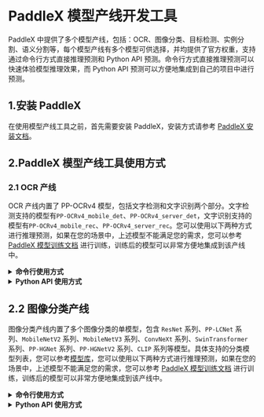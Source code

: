 # PaddleX 模型产线开发工具

PaddleX 中提供了多个模型产线，包括：OCR、图像分类、目标检测、实例分割、语义分割等，每个模型产线有多个模型可供选择，并均提供了官方权重，支持通过命令行方式直接推理预测和 Python API 预测。命令行方式直接推理预测可以快速体验模型推理效果，而 Python API 预测可以方便地集成到自己的项目中进行预测。

## 1.安装 PaddleX
在使用模型产线工具之前，首先需要安装 PaddleX，安装方式请参考 [PaddleX 安装文档](xxx)。


## 2.PaddleX 模型产线工具使用方式
### 2.1 OCR 产线
OCR 产线内置了 PP-OCRv4 模型，包括文字检测和文字识别两个部分。文字检测支持的模型有`PP-OCRv4_mobile_det`、`PP-OCRv4_server_det`，文字识别支持的模型有`PP-OCRv4_mobile_rec`、`PP-OCRv4_server_rec`。您可以使用以下两种方式进行推理预测，如果在您的场景中，上述模型不能满足您的需求，您可以参考 [PaddleX 模型训练文档](./train/README.md) 进行训练，训练后的模型可以非常方便地集成到该产线中。

<details>
<summary><b> 命令行使用方式 </b></summary>
您可以使用命令行将图片的文字识别出来，命令行使用方式如下：

```
paddlex --task ocrdet --model PP-OCRv4_mobile_det --image /paddle/dataset/paddlex/ocr_det/ocr_det_dataset/xxx
```
参数解释：
- `task`: 任务类型，当前支持 `ocrdet`
- `model`: 模型名称，当前支持 `PP-OCRv4_mobile_det` 和 `PP-OCRv4_mobile_rec`。
</details>

<details>
<summary><b> Python API 使用方式</b></summary>

```python
import cv2
from paddlex import OCRPipeline
from paddlex import PaddleInferenceOption
from paddle.pipelines.PPOCR.utils import draw_ocr_box_txt

pipeline = OCRPipeline(
    'PP-OCRv4_mobile_det',
    'PP-OCRv4_mobile_rec',
    text_det_kernel_option=PaddleInferenceOption(),
    text_rec_kernel_option=PaddleInferenceOption(),)
result = pipeline(
    "/paddle/dataset/paddlex/ocr_det/ocr_det_dataset_examples/images/train_img_100.jpg",
)

draw_img = draw_ocr_box_txt(result['original_image'],result['dt_polys'], result["rec_text"])
cv2.imwrite("ocr_result.jpg", draw_img[:, :, ::-1], )
```

参数解释：
- `task`: 任务类型，当前支持 `ocrdet`
- `model`: 模型名称，当前支持 `PP-OCRv4_mobile_det` 和 `PP-OCRv4_mobile_rec`。
</details>


## 2.2 图像分类产线
图像分类产线内置了多个图像分类的单模型，包含 `ResNet` 系列、`PP-LCNet` 系列、`MobileNetV2` 系列、`MobileNetV3` 系列、`ConvNeXt` 系列、`SwinTransformer` 系列、`PP-HGNet` 系列、`PP-HGNetV2` 系列、`CLIP` 系列等模型。具体支持的分类模型列表，您可以参考[模型库](./models/support_model_list.md)，您可以使用以下两种方式进行推理预测，如果在您的场景中，上述模型不能满足您的需求，您可以参考 [PaddleX 模型训练文档](./train/README.md) 进行训练，训练后的模型可以非常方便地集成到该产线中。

<details>
<summary><b> 命令行使用方式 </b></summary>
您可以使用命令行将图片的文字识别出来，命令行使用方式如下：

```
paddlex --task ocrdet --model PP-OCRv4_mobile_det --image /paddle/dataset/paddlex/ocr_det/ocr_det_dataset/xxx
```
参数解释：
- `task`: 任务类型，当前支持 `ocrdet`
- `model`: 模型名称，当前支持 `PP-OCRv4_mobile_det` 和 `PP-OCRv4_mobile_rec`。
</details>


<details>
<summary><b> Python API 使用方式</b></summary>

```python
from paddlex import ClsPipeline
from paddlex import PaddleInferenceOption

pipeline = ClsPipeline(model_name, kernel_option=PaddleInferenceOption())
    result = pipeline(
        "/paddle/dataset/paddlex/cls/cls_flowers_examples/images/image_00006.jpg"
    )
    print(result["cls_result"])

</details>


## 目标检测

```python
from pathlib import Path
from paddlex import DetPipeline
from paddlex import PaddleInferenceOption

models = [
    "PicoDet-L",
    "PicoDet-S",
    "PP-YOLOE_plus-L",
    "PP-YOLOE_plus-M",
    "PP-YOLOE_plus-S",
    "PP-YOLOE_plus-X",
    "RT-DETR-H",
    "RT-DETR-L",
    "RT-DETR-R18",
    "RT-DETR-R50",
    "RT-DETR-X",
]
output_base = Path("output")

for model_name in models:
    output_dir = output_base / model_name
    try:
        pipeline = DetPipeline(model_name, output_dir=output_dir, kernel_option=PaddleInferenceOption())
        result = pipeline(
            "/paddle/dataset/paddlex/det/det_coco_examples/images/road0.png")
        print(result["boxes"])
    except Exception as e:
        print(f"[ERROR] model: {model_name}; err: {e}")
    print(f"[INFO] model: {model_name} done!")
```


## 实例分割

```python
from pathlib import Path
from paddlex import InstanceSegPipeline
from paddlex import PaddleInferenceOption

models = ["Mask-RT-DETR-H", "Mask-RT-DETR-L"]
output_base = Path("output")

for model_name in models:
    output_dir = output_base / model_name
    try:
        pipeline = InstanceSegPipeline(model_name, output_dir=output_dir, kernel_option=PaddleInferenceOption())
        result = pipeline(
            "/paddle/dataset/paddlex/instance_seg/instance_seg_coco_examples/images/aircraft-women-fashion-pilot-48797.png"
        )
        print(result["masks"])
    except Exception as e:
        print(f"[ERROR] model: {model_name}; err: {e}")
    print(f"[INFO] model: {model_name} done!")
```

## 语义分割


```python
from pathlib import Path
from paddlex import SegPipeline
from paddlex import PaddleInferenceOption


models = [
    "Deeplabv3-R50",
    "Deeplabv3-R101",
    "Deeplabv3_Plus-R50",
    "Deeplabv3_Plus-R101",
    "PP-LiteSeg-T",
    "OCRNet_HRNet-W48",
]

output_base = Path("output")

for model_name in models:
    output_dir = output_base / model_name
    try:
        pipeline = SegPipeline(model_name, output_dir=output_dir, kernel_option=PaddleInferenceOption())
        result = pipeline(
            "/paddle/dataset/paddlex/seg/seg_optic_examples/images/H0002.jpg"
        )
        print(result["seg_map"])
    except Exception as e:
        print(f"[ERROR] model: {model_name}; err: {e}")
    print(f"[INFO] model: {model_name} done!")
```
